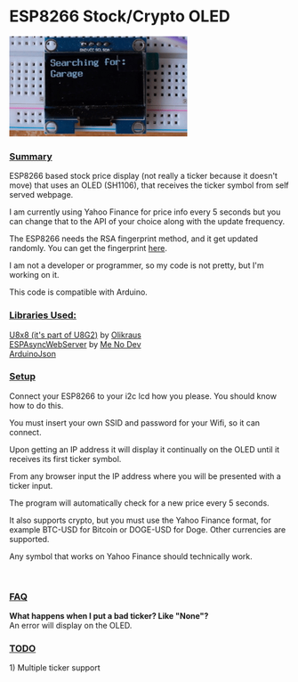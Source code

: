 <!DOCTYPE html>
<html>
  <head>

  <body>
    <h1>ESP8266 Stock/Crypto OLED</h1>
    <img src="OLEDExample.gif"></img>
    <h3><u>Summary</u></h3>
    <p>ESP8266 based stock price display (not really a ticker because it doesn't move) that uses an OLED (SH1106), that receives the ticker symbol from
      self served webpage.</p>
    <p>I am currently using Yahoo Finance for price info every 5 seconds but you
      can change that to the API of your choice along with the update frequency.</p>
  <p>The ESP8266 needs the RSA fingerprint method, and it get updated randomly. You can get the fingerprint <a href="https://www.grc.com/fingerprints.htm">here</a>.</p>
    <p>I am not a developer or programmer, so my code is not pretty, but I'm working on it.</p>
    <p>This code is compatible with Arduino.</p>
    <h3><u>Libraries Used:</u></h3>
    <p><a href="https://github.com/olikraus/u8g2" target="_blank">U8x8 (it's part of U8G2)</a>
      by <a href="https://github.com/olikraus" target="_blank">Olikraus</a><br>
      <a href="https://github.com/me-no-dev/ESPAsyncWebServer" target="_blank">ESPAsyncWebServer</a>
      by <a href="https://github.com/me-no-dev" target="_blank">Me No Dev</a><br>
  <a href="https://github.com/bblanchon/ArduinoJson">ArduinoJson</a></p>
    <h3><u>Setup</u></h3>
    <p>Connect your ESP8266 to your i2c lcd how you please. You should know how to do this.</p>
    <p>You must insert your own SSID and password for your Wifi, so it can
      connect. </p>
    <p>Upon getting an IP address it will display it continually on the OLED until it receives its first ticker symbol.</p>
    <p>From any browser input the IP address where you will be presented with a
      ticker input. </p>
    <p>The program will automatically check for a new price every 5 seconds.</p>
    <p>It also supports crypto, but you must use the Yahoo Finance format, for
      example BTC-USD for Bitcoin or DOGE-USD for Doge. Other currencies are supported.</p>
    <p>Any symbol that works on Yahoo Finance should technically work.</p>
    <br>
  <h3><u>FAQ</u></h3>
  <p><b>What happens when I put a bad ticker? Like "None"?</b><br>
  An error will display on the OLED.</p>
  
  <h3><u>TODO</u></h3>
  1) Multiple ticker support
 
  </body>
</html>
